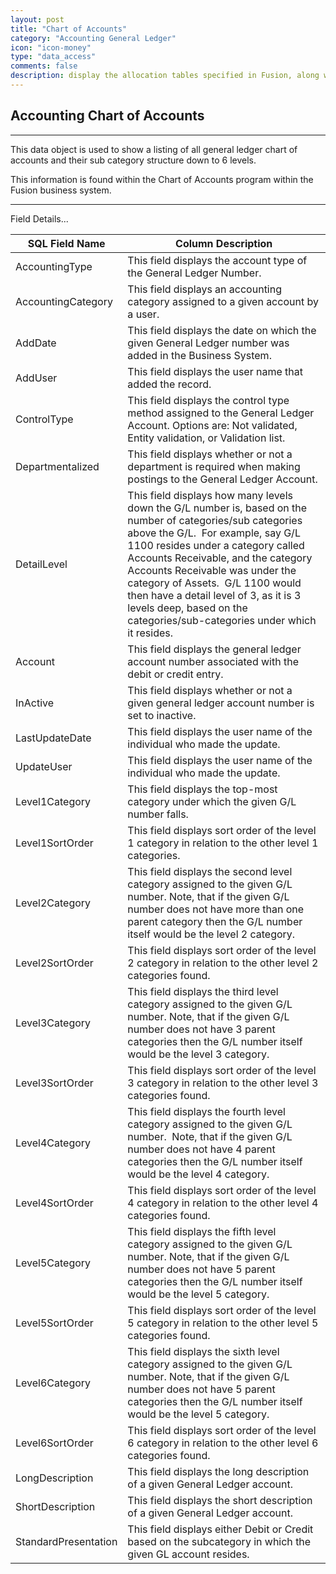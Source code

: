 ```yaml
---
layout: post
title: "Chart of Accounts"
category: "Accounting General Ledger" 
icon: "icon-money"
type: "data_access" comments: falsedescription: display the allocation tables specified in Fusion, along with the allocation breakdown for each by Branch/Department and the list of breakdown accounts specified in the setup form of the Allocation Table
---
```

## Accounting Chart of Accounts
---

This data object is used to show a listing of all general ledger chart of
accounts and their sub category structure down to 6 levels.

This information is found within the Chart of Accounts program within the Fusion
business system.

 <!-- 


 -->  <hr>Field Details...

| **SQL Field Name**   | **Column Description**                                                                                                                                                                                                                                                                                                                                                                                                   |
|---|---|
| AccountingType       | This field displays the account type of the General Ledger Number.                                                                                                                                                                                                                                                                                                                                                       |
| AccountingCategory   | This field displays an accounting category assigned to a given account by a user.                                                                                                                                                                                                                                                                                                                                        |
| AddDate              | This field displays the date on which the given General Ledger number was added in the Business System.                                                                                                                                                                                                                                                                                                                  |
| AddUser              | This field displays the user name that added the record.                                                                                                                                                                                                                                                                                                                                                                 |
| ControlType          | This field displays the control type method assigned to the General Ledger Account. Options are: Not validated, Entity validation, or Validation list.                                                                                                                                                                                                                                                                   |
| Departmentalized     | This field displays whether or not a department is required when making postings to the General Ledger Account.                                                                                                                                                                                                                                                                                                          |
| DetailLevel          | This field displays how many levels down the G/L number is, based on the number of categories/sub categories above the G/L.  For example, say G/L 1100 resides under a category called Accounts Receivable, and the category Accounts Receivable was under the category of Assets.  G/L 1100 would then have a detail level of 3, as it is 3 levels deep, based on the categories/sub-categories under which it resides. |
| Account              | This field displays the general ledger account number associated with the debit or credit entry.                                                                                                                                                                                                                                                                                                                         |
| InActive             | This field displays whether or not a given general ledger account number is set to inactive.                                                                                                                                                                                                                                                                                                                             |
| LastUpdateDate       | This field displays the user name of the individual who made the update.                                                                                                                                                                                                                                                                                                                                                 |
| UpdateUser           | This field displays the user name of the individual who made the update.                                                                                                                                                                                                                                                                                                                                                 |
| Level1Category       | This field displays the top-most category under which the given G/L number falls.                                                                                                                                                                                                                                                                                                                                        |
| Level1SortOrder      | This field displays sort order of the level 1 category in relation to the other level 1 categories.                                                                                                                                                                                                                                                                                                                      |
| Level2Category       | This field displays the second level category assigned to the given G/L number. Note, that if the given G/L number does not have more than one parent category then the G/L number itself would be the level 2 category.                                                                                                                                                                                                 |
| Level2SortOrder      | This field displays sort order of the level 2 category in relation to the other level 2 categories found.                                                                                                                                                                                                                                                                                                                |
| Level3Category       | This field displays the third level category assigned to the given G/L number. Note, that if the given G/L number does not have 3 parent categories then the G/L number itself would be the level 3 category.                                                                                                                                                                                                            |
| Level3SortOrder      | This field displays sort order of the level 3 category in relation to the other level 3 categories found.                                                                                                                                                                                                                                                                                                                |
| Level4Category       | This field displays the fourth level category assigned to the given G/L number.  Note, that if the given G/L number does not have 4 parent categories then the G/L number itself would be the level 4 category.                                                                                                                                                                                                          |
| Level4SortOrder      | This field displays sort order of the level 4 category in relation to the other level 4 categories found.                                                                                                                                                                                                                                                                                                                |
| Level5Category       | This field displays the fifth level category assigned to the given G/L number. Note, that if the given G/L number does not have 5 parent categories then the G/L number itself would be the level 5 category.                                                                                                                                                                                                            |
| Level5SortOrder      | This field displays sort order of the level 5 category in relation to the other level 5 categories found.                                                                                                                                                                                                                                                                                                                |
| Level6Category       | This field displays the sixth level category assigned to the given G/L number. Note, that if the given G/L number does not have 5 parent categories then the G/L number itself would be the level 5 category.                                                                                                                                                                                                            |
| Level6SortOrder      | This field displays sort order of the level 6 category in relation to the other level 6 categories found.                                                                                                                                                                                                                                                                                                                |
| LongDescription      | This field displays the long description of a given General Ledger account.                                                                                                                                                                                                                                                                                                                                              |
| ShortDescription     | This field displays the short description of a given General Ledger account.                                                                                                                                                                                                                                                                                                                                             |
| StandardPresentation | This field displays either Debit or Credit based on the subcategory in which the given GL account resides.                                                                                                                                                                                                                                                                                                               |